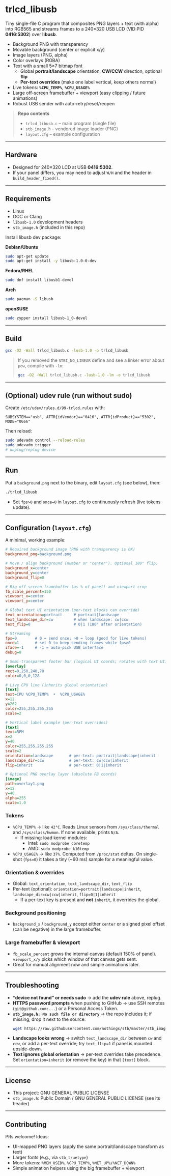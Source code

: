 # trlcd_libusb

Tiny single-file C program that composites PNG layers + text (with alpha) into RGB565 and streams frames to a 240×320 USB LCD (VID:PID **0416:5302**) over **libusb**.

- Background PNG with transparency
- Movable background (center or explicit x/y)
- Image layers (PNG, alpha)
- Color overlays (RGBA)
- Text with a small 5×7 bitmap font
  - Global **portrait/landscape** orientation, **CW/CCW** direction, optional **flip**
  - **Per-text overrides** (make one label vertical, keep others normal)
- Live tokens: **`%CPU_TEMP%`**, **`%CPU_USAGE%`**
- Large off-screen framebuffer + viewport (easy clipping / future animations)
- Robust USB sender with auto-retry/reset/reopen

> **Repo contents**
>
> - `trlcd_libusb.c` – main program (single file)
> - `stb_image.h` – vendored image loader (PNG)
> - `layout.cfg` – example configuration

---

## Hardware

- Designed for 240×320 LCD at USB **0416:5302**.
- If your panel differs, you may need to adjust `W/H` and the header in `build_header_fixed()`.

---

## Requirements

- Linux
- GCC or Clang
- `libusb-1.0` development headers
- `stb_image.h` (included in this repo)

Install libusb dev package:

**Debian/Ubuntu**
```bash
sudo apt-get update
sudo apt-get install -y libusb-1.0-0-dev
```

**Fedora/RHEL**
```bash
sudo dnf install libusb1-devel
```

**Arch**
```bash
sudo pacman -S libusb
```

**openSUSE**
```bash
sudo zypper install libusb-1_0-devel
```

---

## Build

```bash
gcc -O2 -Wall trlcd_libusb.c -lusb-1.0 -o trlcd_libusb
```

> If you removed the `STBI_NO_LINEAR` define and see a linker error about `pow`, compile with `-lm`:
> ```bash
> gcc -O2 -Wall trlcd_libusb.c -lusb-1.0 -lm -o trlcd_libusb
> ```

---

## (Optional) udev rule (run without sudo)

Create `/etc/udev/rules.d/99-trlcd.rules` with:

```
SUBSYSTEM=="usb", ATTR{idVendor}=="0416", ATTR{idProduct}=="5302", MODE="0666"
```

Then reload:

```bash
sudo udevadm control --reload-rules
sudo udevadm trigger
# unplug/replug device
```

---

## Run

Put a `background.png` next to the binary, edit `layout.cfg` (see below), then:

```bash
./trlcd_libusb
```

- Set `fps>0` and `once=0` in `layout.cfg` to continuously refresh (live tokens update).

---

## Configuration (`layout.cfg`)

A minimal, working example:

```ini
# Required background image (PNG with transparency is OK)
background_png=background.png

# Move / align background (number or "center"). Optional 180° flip.
background_x=center
background_y=center
background_flip=0

# Big off-screen framebuffer (as % of panel) and viewport crop
fb_scale_percent=150
viewport_x=center
viewport_y=center

# Global text UI orientation (per-text blocks can override)
text_orientation=portrait     # portrait|landscape
text_landscape_dir=cw         # when landscape: cw|ccw
text_flip=0                   # 0|1 (180° after orientation)

# Streaming
fps=0        # 0 = send once; >0 = loop (good for live tokens)
once=1       # set 0 to keep sending frames while fps>0
iface=-1     # -1 = auto-pick USB interface
debug=0

# Semi-transparent footer bar (logical UI coords; rotates with text UI)
[overlay]
rect=0,250,240,70
color=0,0,0,128

# Live CPU line (inherits global orientation)
[text]
text=CPU %CPU_TEMP%  •  %CPU_USAGE%
x=12
y=262
color=255,255,255,255
scale=2

# Vertical label example (per-text overrides)
[text]
text=RPM
x=2
y=40
color=255,255,255,255
scale=2
orientation=landscape       # per-text: portrait|landscape|inherit
landscape_dir=ccw           # per-text: cw|ccw|inherit
flip=inherit                # per-text: 0|1|inherit

# Optional PNG overlay layer (absolute FB coords)
[image]
path=overlay1.png
x=12
y=40
alpha=255
scale=1.0
```

### Tokens

- `%CPU_TEMP%` → like `42°C`. Reads Linux sensors from `/sys/class/thermal` and `/sys/class/hwmon`. If none available, prints `N/A`.
  - If missing: load kernel modules:
    - Intel: `sudo modprobe coretemp`
    - AMD:   `sudo modprobe k10temp`
- `%CPU_USAGE%` → like `37%`. Computed from `/proc/stat` deltas. On single-shot (`fps=0`) it takes a tiny (~60 ms) sample for a meaningful value.

### Orientation & overrides

- Global: `text_orientation`, `text_landscape_dir`, `text_flip`
- Per-text (optional): `orientation=portrait|landscape|inherit`, `landscape_dir=cw|ccw|inherit`, `flip=0|1|inherit`
  - If a per-text key is present and **not** `inherit`, it overrides the global.

### Background positioning

- `background_x` / `background_y` accept either `center` or a signed pixel offset (can be negative) in the large framebuffer.

### Large framebuffer & viewport

- `fb_scale_percent` grows the internal canvas (default 150% of panel). `viewport_x/y` picks which window of that canvas gets sent.
- Great for manual alignment now and simple animations later.

---

## Troubleshooting

- **“device not found” or needs sudo** → add the **udev rule** above, replug.
- **HTTPS password prompts** when pushing to GitHub → use SSH remotes (`git@github.com:...`) or a Personal Access Token.
- **`stb_image.h: No such file or directory`** → the repo includes it; if missing, drop it next to the source:
  ```bash
  wget https://raw.githubusercontent.com/nothings/stb/master/stb_image.h
  ```
- **Landscape looks wrong** → switch `text_landscape_dir` between `cw` and `ccw`, or add a per-text override; try `text_flip=1` if panel is mounted upside-down.
- **Text ignores global orientation** → per-text overrides take precedence. Set `orientation=inherit` (or remove the key) in that `[text]` block.

---

## License

- This project: GNU GENERAL PUBLIC LICENSE
- `stb_image.h`: Public Domain / GNU GENERAL PUBLIC LICENSE (see its header)

---

## Contributing

PRs welcome! Ideas:
- UI-mapped PNG layers (apply the same portrait/landscape transform as text)
- Larger fonts (e.g., via `stb_truetype`)
- More tokens: `%MEM_USED%`, `%GPU_TEMP%`, `%NET_UP%/%NET_DOWN%`
- Simple animation helpers using the big framebuffer + viewport
